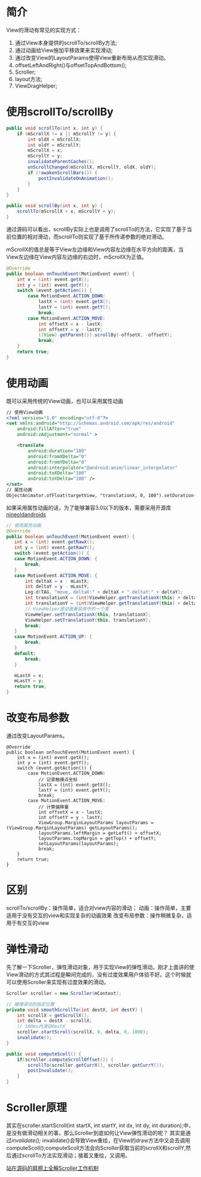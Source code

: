 # 简介
View的滑动有常见的实现方式：
1. 通过View本身提供的scrollTo/scrollBy方法;
2. 通过动画给View施加平移效果来实现滑动;
3. 通过改变View的LayoutParams使得View重新布局从而实现滑动。
4. offsetLeftAndRight()与offsetTopAndBottom();
5. Scroller;
6. layout方法;
7. ViewDragHelper;


# 使用scrollTo/scrollBy
```java
public void scrollTo(int x, int y) {
    if (mScrollX != x || mScrollY != y) {
        int oldX = mScrollX;
        int oldY = mScrollY;
        mScrollX = x;
        mScrollY = y;
        invalidateParentCaches();
        onScrollChanged(mScrollX, mScrollY, oldX, oldY);
        if (!awakenScrollBars()) {
            postInvalidateOnAnimation();
        }
    }
}

public void scrollBy(int x, int y) {
    scrollTo(mScrollX + x, mScrollY + y);
}

```
通过源码可以看出，scrollBy实际上也是调用了scrollTo的方法，它实现了基于当前位置的相对滑动，而scrollTo则实现了基于所传递参数的绝对滑动。

mScrollX的值总是等于View左边缘和View内容左边缘在水平方向的距离，当View左边缘在View内容左边缘的右边时，mScrollX为正值。

```java
@Override
public boolean onTouchEvent(MotionEvent event) {
    int x = (int) event.getX();
    int y = (int) event.getY();
    switch (event.getAction()) {
        case MotionEvent.ACTION_DOWN:
            lastX = (int) event.getX();
            lastY = (int) event.getY();
            break;
        case MotionEvent.ACTION_MOVE:
            int offsetX = x - lastX;
            int offsetY = y - lastY;
            ((View) getParent()).scrollBy(-offsetX, -offsetY);
            break;
    }
    return true;
}
```

# 使用动画
既可以采用传统的View动画，也可以采用属性动画
```xml
// 使用View动画
<?xml version="1.0" encoding="utf-8"?>
<set xmlns:android="http://schemas.android.com/apk/res/android"
    android:fillAfter="true"
    android:zAdjustment="normal" >

    <translate
        android:duration="100"
        android:fromXDelta="0"
        android:fromYDelta="0"
        android:interpolator="@android:anim/linear_interpolator"
        android:toXDelta="100"
        android:toYDelta="100" />
</set>
// 属性动画
ObjectAnimator.ofFloat(targetView, "translationX, 0, 100").setDuration(100).start();
```

如果采用属性动画的话，为了能够兼容3.0以下的版本，需要采用开源库[nineoldandroids](http://nineoldandroids.com)
```java
// 使用属性动画
@Override
public boolean onTouchEvent(MotionEvent event) {
   int x = (int) event.getRawX();
   int y = (int) event.getRawY();
   switch (event.getAction()) {
   case MotionEvent.ACTION_DOWN: {
       break;
   }
   case MotionEvent.ACTION_MOVE: {
       int deltaX = x - mLastX;
       int deltaY = y - mLastY;
       Log.d(TAG, "move, deltaX:" + deltaX + " deltaY:" + deltaY);
       int translationX = (int)ViewHelper.getTranslationX(this) + deltaX;
       int translationY = (int)ViewHelper.getTranslationY(this) + deltaY;
       // ViewHelper是动画兼容库中的一个类
       ViewHelper.setTranslationX(this, translationX);
       ViewHelper.setTranslationY(this, translationY);
       break;
   }
   case MotionEvent.ACTION_UP: {
       break;
   }
   default:
       break;
   }

   mLastX = x;
   mLastY = y;
   return true;
}
```

# 改变布局参数
通过改变LayoutParams。
```
@Override
public boolean onTouchEvent(MotionEvent event) {
    int x = (int) event.getX();
    int y = (int) event.getY();
    switch (event.getAction()) {
        case MotionEvent.ACTION_DOWN:
            // 记录触摸点坐标
            lastX = (int) event.getX();
            lastY = (int) event.getY();
            break;
        case MotionEvent.ACTION_MOVE:
            // 计算偏移量
            int offsetX = x - lastX;
            int offsetY = y - lastY;
            ViewGroup.MarginLayoutParams layoutParams = (ViewGroup.MarginLayoutParams) getLayoutParams();
            layoutParams.leftMargin = getLeft() + offsetX;
            layoutParams.topMargin = getTop() + offsetY;
            setLayoutParams(layoutParams);
            break;
    }
    return true;
}
```

# 区别
scrollTo/scrollBy：操作简单，适合对view内容的滑动；
动画：操作简单，主要适用于没有交互的view和实现复杂的动画效果
改变布局参数：操作稍微复杂，适用于有交互的view


# 弹性滑动
先了解一下Scroller，弹性滑动对象，用于实现View的弹性滑动。刚才上面讲的使View滑动的方式其过程是瞬间完成的，没有过度效果用户体验不好。这个时候就可以使用Scroller来实现有过度效果的滑动。
```java
Scroller scroller = new Scroller(mContext);

// 缓慢滚动到指定位置
private void smoothScrollTo(int destX, int destY) {
    int scrollX = getScrollX();
    int delta = destX - scrollX;
    // 100ms内滑动destX
    scroller.startScroll(scrollX, 0, delta, 0, 1000);
    invalidate();
}

public void computeScoll() {
    if(scroller.computeScrollOffset()) {
        scrollTo(scroller.getCurrX(), scroller.getCurrY());
        postInvalidate();
    }
}
```

# Scroller原理
其实在scroller.startScroll(int startX, int startY, int dx, int dy, int duration);中，是没有做滑动相关的事，那么Scroller到底如何让View弹性滑动的呢？
其实是通过*invalidate();* invalidate()会导致View重绘，在View的draw方法中又会去调用computeScoll();computeScoll方法会向Scroller获取当前的scrollX和scrollY,然后通过scrollTo方法实现滑动；接着又重绘，又调用。

[站在源码的肩膀上全解Scroller工作机制](http://blog.csdn.net/lfdfhl/article/details/53143114)
